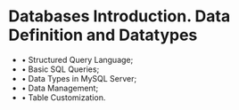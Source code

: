 # Databases Introduction. Data Definition and Datatypes

* • Structured Query Language;
* • Basic SQL Queries;
* • Data Types in MySQL Server;
* • Data Management;
* • Table Customization.